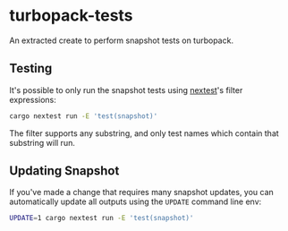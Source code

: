 # turbopack-tests

An extracted create to perform snapshot tests on turbopack.

## Testing

It's possible to only run the snapshot tests using [nextest][]'s filter
expressions:

```bash
cargo nextest run -E 'test(snapshot)'
```

The filter supports any substring, and only test names which contain
that substring will run.

## Updating Snapshot

If you've made a change that requires many snapshot updates, you can
automatically update all outputs using the `UPDATE` command line env:

```bash
UPDATE=1 cargo nextest run -E 'test(snapshot)'
```

[nextest]: https://nexte.st/
